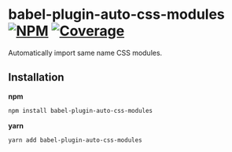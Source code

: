 # babel-plugin-auto-css-modules [![NPM][npm-img]][npm-url] [![Coverage][cov-img]][cov-url]

Automatically import same name CSS modules.

## Installation

**npm**

```bash
npm install babel-plugin-auto-css-modules
```

**yarn**

```bash
yarn add babel-plugin-auto-css-modules
```

[cov-img]: https://img.shields.io/codecov/c/github/dogma-io/babel-plugin-auto-css-modules.svg "Code Coverage"
[cov-url]: https://codecov.io/gh/dogma-io/babel-plugin-auto-css-modules

[npm-img]: https://img.shields.io/npm/v/babel-plugin-auto-css-modules.svg "NPM Version"
[npm-url]: https://www.npmjs.com/package/babel-plugin-auto-css-modules
